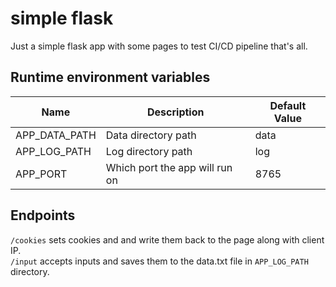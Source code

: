 # simple flask

Just a simple flask app with some pages to test CI/CD pipeline that's all.

## Runtime environment variables

|Name|Description|Default Value|
|---|---|---|
|APP_DATA_PATH|Data directory path|data|
|APP_LOG_PATH|Log directory path|log|
|APP_PORT|Which port the app will run on| 8765|


## Endpoints

`/cookies` sets cookies and and write them back to the page along with client IP.</br>
`/input` accepts inputs and saves them to the data.txt file in `APP_LOG_PATH` directory.

